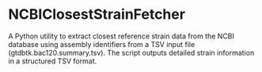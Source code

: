 # NCBIClosestStrainFetcher
A Python utility to extract closest reference strain data from the NCBI database using assembly identifiers from a TSV input file (gtdbtk.bac120.summary.tsv). The script outputs detailed strain information in a structured TSV format.
